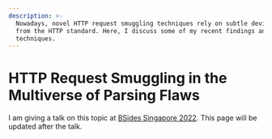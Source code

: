 ```yaml
---
description: >-
  Nowadays, novel HTTP request smuggling techniques rely on subtle deviations
  from the HTTP standard. Here, I discuss some of my recent findings and novel
  techniques.
---
```


# HTTP Request Smuggling in the Multiverse of Parsing Flaws

I am giving a talk on this topic at [BSides Singapore 2022](https://bsidessg.org/). This page will be updated after the talk.
